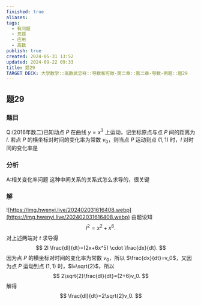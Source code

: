 ```yaml
---
finished: true
aliases: 
tags:
  - 有问题
  - 真题
  - 应用
  - 高数
publish: true
created: 2024-05-31 13:52
updated: 2024-09-22 09:33
title: 题29
TARGET DECK: 大学数学::高数武忠祥::导数和可微-第二章::第二章-导数-例题::题29
---
```

## 题29
### 题目
Q:(2016年数二)已知动点 $P$ 在曲线 $y=x^3$ 上运动，记坐标原点与点 $P$ 间的距离为 $l$. 若点 $P$ 的横坐标对时间的变化率为常数 $\nu_0$，则当点 $P$ 运动到点 $(1,1)$ 时，$l$ 对时间的变化率是
### 分析
A:相关变化率问题
这种中间关系的关系式怎么求导的，很关键
### 解 
![https://img.hwenyi.live/202402031616408.webp](https://img.hwenyi.live/202402031616408.webp)
由题设知
$$
l^2=x^2+x^6.
$$
对上述两端对 $t$ 求导得
$$
2l \frac{dl}{dt}=(2x+6x^5) \cdot \frac{dx}{dt}.
$$
因为点 $P$ 的横坐标对时间的变化率为常数 $v_0$，所以 $\frac{dx}{dt}=v_0$，又因为点 $P$ 运动到点 $(1,1)$ 时，$l=\sqrt{2}$，所以
$$
2\sqrt{2}\frac{dl}{dt}=(2+6)v_0.
$$
解得
$$
\frac{dl}{dt}=2\sqrt{2}v_0.
$$


